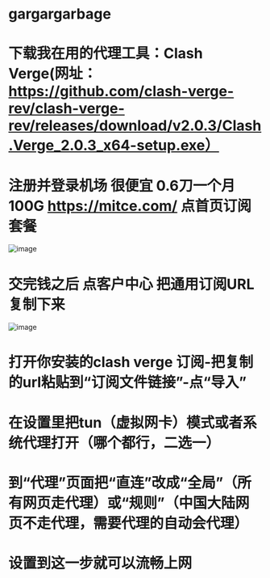 # gargargarbage
# 下载我在用的代理工具：Clash Verge(网址：https://github.com/clash-verge-rev/clash-verge-rev/releases/download/v2.0.3/Clash.Verge_2.0.3_x64-setup.exe）
# 注册并登录机场 很便宜 0.6刀一个月100G https://mitce.com/ 点首页订阅套餐
![image](https://github.com/user-attachments/assets/d513d880-4382-4d9b-a58b-1363b0f45efa)
# 交完钱之后 点客户中心 把通用订阅URL复制下来
![image](https://github.com/user-attachments/assets/2491ca90-454a-4b83-ad17-69f3c26df8a0)
# 打开你安装的clash verge 订阅-把复制的url粘贴到“订阅文件链接”-点“导入”
# 在设置里把tun（虚拟网卡）模式或者系统代理打开（哪个都行，二选一）
# 到“代理”页面把“直连”改成“全局”（所有网页走代理）或“规则”（中国大陆网页不走代理，需要代理的自动会代理）
# 设置到这一步就可以流畅上网
